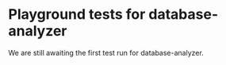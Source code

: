# Playground tests for database-analyzer
We are still awaiting the first test run for database-analyzer.
